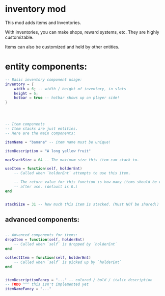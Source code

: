 
# inventory mod

This mod adds items and Inventories.

With inventories, you can make shops, reward systems, etc.
They are highly customizable.

Items can also be customized and held by other entities.



# entity components:
```lua
-- Basic inventory component usage:
inventory = {
    width = 6; -- width / height of inventory, in slots
    height = 6;
    hotbar = true -- hotbar shows up on player side!
}




-- Item components
-- Item stacks are just entities.
-- Here are the main components:

itemName = "banana" -- item name must be unique!

itemDescription = "A long yellow fruit"

maxStackSize = 64 -- The maximum size this item can stack to.

useItem = function(self, holderEnt)
    -- Called when `holderEnt` attempts to use this item.

    -- The return value for this function is how many items should be deleted
    -- after use. (default is 0.)
end


stackSize = 31 -- how much this item is stacked. (Must NOT be shared!)


```


## advanced components:
```lua

-- Advanced components for items:
dropItem = function(self, holderEnt)
    -- Called when `self` is dropped by `holderEnt`
end

collectItem = function(self, holderEnt)
    -- Called when `self` is picked up by `holderEnt`
end


itemDescriptionFancy = "..." -- colored / bold / italic description
-- TODO ^^^ this isn't implemented yet
itemNameFancy = "..."




```

